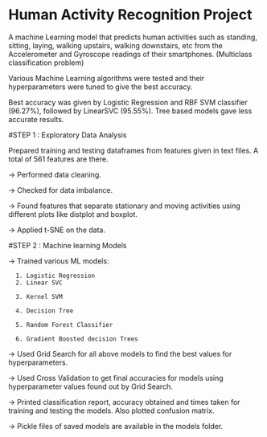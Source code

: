 # Human Activity Recognition Project

A machine Learning model that predicts human activities such as standing, sitting, laying, walking upstairs, walking downstairs, etc from the Accelerometer and Gyroscope readings
of their smartphones. (Multiclass classification problem)

Various Machine Learning algorithms were tested and their hyperparameters were tuned to give the best accuracy.

Best accuracy was given by Logistic Regression and RBF SVM classifier (96.27%), followed by LinearSVC (95.55%). Tree based models gave less accurate results.


#STEP 1 : Exploratory Data Analysis

 Prepared training and testing dataframes from features given in text files. A total of 561 features are there.

-> Performed data cleaning.

-> Checked for data imbalance.

-> Found features that separate stationary and moving activities using different plots like distplot and boxplot.

-> Applied t-SNE on the data.


#STEP 2 : Machine learning Models

-> Trained various ML models:

      1. Logistic Regression
      2. Linear SVC
      
      3. Kernel SVM
      
      4. Decision Tree
      
      5. Random Forest Classifier
      
      6. Gradient Boosted decision Trees
      
-> Used Grid Search for all above models to find the best values for hyperparameters.

-> Used Cross Validation to get final accuracies for models using hyperparameter values found out by Grid Search.

-> Printed classification report, accuracy obtained and times taken for training and testing the models. Also plotted confusion matrix.

-> Pickle files of saved models are available in the models folder.

